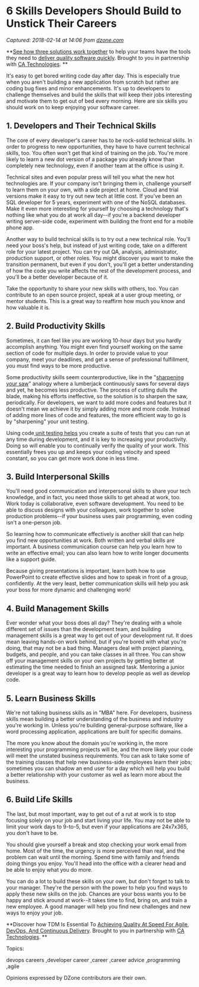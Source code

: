 # 6 Skills Developers Should Build to Unstick Their Careers

_Captured: 2018-02-14 at 14:06 from [dzone.com](https://dzone.com/articles/6-skills-developers-should-build-to-unstuck-their?edition=361103&utm_source=Weekly%20Digest&utm_medium=email&utm_campaign=Weekly%20Digest%202018-02-14)_

**[See how three solutions work together](https://dzone.com/go?i=204124&u=https%3A%2F%2Fad.doubleclick.net%2Fddm%2Ftrackclk%2FN6040.130331DZONE%2FB11226848.150413346%3Bdc_trk_aid%3D321098505%3Bdc_trk_cid%3D81553809%3Bdc_lat%3D%3Bdc_rdid%3D%3Btag_for_child_directed_treatment%3D) to help your teams have the tools they need to [deliver quality software quickly](https://dzone.com/go?i=204124&u=https%3A%2F%2Fad.doubleclick.net%2Fddm%2Ftrackclk%2FN6040.130331DZONE%2FB11226848.150123399%3Bdc_trk_aid%3D321096583%3Bdc_trk_cid%3D81552442%3Bdc_lat%3D%3Bdc_rdid%3D%3Btag_for_child_directed_treatment%3D). Brought to you in partnership with [CA Technologies](https://dzone.com/go?i=204124&u=https%3A%2F%2Fad.doubleclick.net%2Fddm%2Ftrackclk%2FN6040.130331DZONE%2FB11226848.150413346%3Bdc_trk_aid%3D321098505%3Bdc_trk_cid%3D81553809%3Bdc_lat%3D%3Bdc_rdid%3D%3Btag_for_child_directed_treatment%3D). **

It's easy to get bored writing code day after day. This is especially true when you aren't building a new application from scratch but rather are coding bug fixes and minor enhancements. It's up to developers to challenge themselves and build the skills that will keep their jobs interesting and motivate them to get out of bed every morning. Here are six skills you should work on to keep enjoying your software career.

## **1\. Developers and Their Technical Skills**

The core of every developer's career has to be rock-solid technical skills. In order to progress to new opportunities, they have to have current technical skills, too. You often won't get that kind of training on the job. You're more likely to learn a new dot version of a package you already know than completely new technology, even if another team at the office is using it.

Technical sites and even popular press will tell you what the new hot technologies are. If your company isn't bringing them in, challenge yourself to learn them on your own, with a side project at home. Cloud and trial versions make it easy to try out new tech at little cost. If you've been an SQL developer for 5 years, experiment with one of the NoSQL databases. Make it even more interesting for yourself by choosing a technology that's nothing like what you do at work all day--if you're a backend developer writing server-side code, experiment with building the front end for a mobile phone app.

Another way to build technical skills is to try out a new technical role. You'll need your boss's help, but instead of just writing code, take on a different role for your latest project. You can try out QA, analysis, administrator, production support, or other roles. You might discover you want to make the transition permanent, but even if you don't, you'll get a better understanding of how the code you write affects the rest of the development process, and you'll be a better developer because of it.

Take the opportunity to share your new skills with others, too. You can contribute to an open source project, speak at a user group meeting, or mentor students. This is a great way to reaffirm how much you know and how valuable it is.

## **2\. Build Productivity Skills**

Sometimes, it can feel like you are working 10-hour days but you hardly accomplish anything. You might even find yourself working on the same section of code for multiple days. In order to provide value to your company, meet your deadlines, and get a sense of professional fulfillment, you must find ways to be more productive.

Some productivity skills seem counterproductive, like in the "[sharpening your saw](https://blog.codinghorror.com/sharpening-the-saw/)" analogy where a lumberjack continuously saws for several days and yet, he becomes less productive. The process of cutting dulls the blade, making his efforts ineffective, so the solution is to sharpen the saw, periodically. For developers, we want to add more codes and features but it doesn't mean we achieve it by simply adding more and more code. Instead of adding more lines of code and features, the more efficient way to go is by "sharpening" your unit testing.

Using code[ unit testing helps](https://www.typemock.com/blog/7-benefits-of-unit-testing/) you create a suite of tests that you can run at any time during development, and it is key to increasing your productivity. Doing so will enable you to continually verify the quality of your work. This essentially frees you up and keeps your coding velocity and speed constant, so you can get more work done in less time.

## **3\. Build Interpersonal Skills**

You'll need good communication and interpersonal skills to share your tech knowledge, and in fact, you need those skills to get ahead at work, too. Work today is collaborative, even software development. You need to be able to discuss designs with your colleagues, work together to solve production problems--if your business uses pair programming, even coding isn't a one-person job.

So learning how to communicate effectively is another skill that can help you find new opportunities at work. Both written and verbal skills are important. A business communication course can help you learn how to write an effective email; you can also learn how to write longer documents like a support guide.

Because giving presentations is important, learn both how to use PowerPoint to create effective slides and how to speak in front of a group, confidently. At the very least, better communication skills will help you ask your boss for more dynamic and challenging work!

## **4\. Build Management Skills**

Ever wonder what your boss does all day? They're dealing with a whole different set of issues than the development team, and building management skills is a great way to get out of your development rut. It does mean leaving hands-on work behind, but if you're bored with what you're doing, that may not be a bad thing. Managers deal with project planning, budgets, and people, and you can take classes in all three. You can show off your management skills on your own projects by getting better at estimating the time needed to finish an assigned task. Mentoring a junior developer is a great way to learn how to develop people as well as develop code.

## **5\. Learn Business Skills**

We're not talking business skills as in "MBA" here. For developers, business skills mean building a better understanding of the business and industry you're working in. Unless you're building general-purpose software, like a word processing application, applications are built for specific domains.

The more you know about the domain you're working in, the more interesting your programming projects will be, and the more likely your code will meet the unstated business requirements. You can ask to take some of the training classes that help new business-side employees learn their jobs; sometimes you can shadow an end user for a day which will help you build a better relationship with your customer as well as learn more about the business.

## **6\. Build Life Skills**

The last, but most important, way to get out of a rut at work is to stop focusing solely on your job and start living your life. You may not be able to limit your work days to 9-to-5, but even if your applications are 24x7x365, you don't have to be.

You should give yourself a break and stop checking your work email from home. Most of the time, the urgency is more perceived than real, and the problem can wait until the morning. Spend time with family and friends doing things you enjoy. You'll head into the office with a clearer head and be able to enjoy what you do more.

You can do a lot to build these skills on your own, but don't forget to talk to your manager. They're the person with the power to help you find ways to apply these new skills on the job. Chances are your boss wants you to be happy and stick around at work--it takes time to find, bring on, and train a new employee. A good manager will help you find new challenges and new ways to enjoy your job.

**Discover how TDM Is Essential To [Achieving Quality At Speed For Agile, DevOps, And Continuous Delivery](https://dzone.com/go?i=204125&u=https%3A%2F%2Fad.doubleclick.net%2Fddm%2Ftrackclk%2FN6040.130331DZONE%2FB11226848.150413345%3Bdc_trk_aid%3D321095198%3Bdc_trk_cid%3D81552443%3Bdc_lat%3D%3Bdc_rdid%3D%3Btag_for_child_directed_treatment%3D). Brought to you in partnership with [CA Technologies](https://dzone.com/go?i=204125&u=https%3A%2F%2Fad.doubleclick.net%2Fddm%2Ftrackclk%2FN6040.130331DZONE%2FB11226848.150413345%3Bdc_trk_aid%3D321095198%3Bdc_trk_cid%3D81552443%3Bdc_lat%3D%3Bdc_rdid%3D%3Btag_for_child_directed_treatment%3D). **

Topics:

devops careers ,developer career ,career ,career advice ,programming ,agile

Opinions expressed by DZone contributors are their own.
